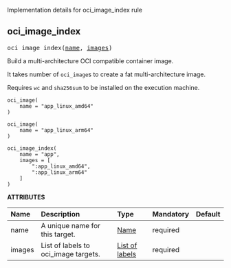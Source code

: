 <!-- Generated with Stardoc: http://skydoc.bazel.build -->

Implementation details for oci_image_index rule

<a id="#oci_image_index"></a>

## oci_image_index

<pre>
oci_image_index(<a href="#oci_image_index-name">name</a>, <a href="#oci_image_index-images">images</a>)
</pre>

Build a multi-architecture OCI compatible container image.

It takes number of `oci_image`s  to create a fat multi-architecture image.

Requires `wc` and `sha256sum` to be installed on the execution machine.

```starlark
oci_image(
    name = "app_linux_amd64"
)

oci_image(
    name = "app_linux_arm64"
)

oci_image_index(
    name = "app",
    images = [
        ":app_linux_amd64",
        ":app_linux_arm64"
    ]
)
```


**ATTRIBUTES**


| Name  | Description | Type | Mandatory | Default |
| :------------- | :------------- | :------------- | :------------- | :------------- |
| <a id="oci_image_index-name"></a>name |  A unique name for this target.   | <a href="https://bazel.build/docs/build-ref.html#name">Name</a> | required |  |
| <a id="oci_image_index-images"></a>images |  List of labels to oci_image targets.   | <a href="https://bazel.build/docs/build-ref.html#labels">List of labels</a> | required |  |


